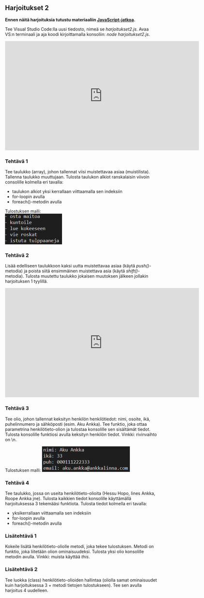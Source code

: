 ## Harjoitukset 2

**Ennen näitä harjoituksia tutustu materiaaliin [JavaScript-jatkoa](../js/jatkoa.html).**

Tee Visual Studio Code:lla uusi tiedosto, nimeä se *harjoitukset2.js*. Avaa VS:n terminaali ja aja koodi kirjoittamalla konsoliin: *node harjoitukset2.js*.

<iframe width="640" height="360" src="https://web.microsoftstream.com/embed/video/1a56fd4c-5818-4711-8e75-9338ed151660?autoplay=false&amp;showinfo=true" allowfullscreen style="border:none;"></iframe>

### Tehtävä 1

Tee taulukko (array), johon tallennat viisi muistettavaa asiaa (muistilista). Tallenna taulukko muuttujaan. Tulosta taulukon alkiot ranskalaisin viivoin consolille kolmella eri tavalla:

- taulukon alkiot yksi kerrallaan viittaamalla sen indeksiin
- for-loopin avulla
- foreach()-metodin avulla

Tulostuksen malli: </br>
![listamalli](./img/muistilista.PNG)

### Tehtävä 2

Lisää edelliseen taulukkoon kaksi uutta muistettavaa asiaa (käytä *push()*-metodia) ja poista siitä ensimmäinen muistettava asia (käytä *shift()*-metodia). Tulosta muutettu taulukko jokaisen muutoksen jälkeen jollakin harjoituksen 1 tyylillä.

<iframe width="640" height="360" src="https://web.microsoftstream.com/embed/video/61f62497-22ba-4333-acf9-164beac7b264?autoplay=false&amp;showinfo=true" allowfullscreen style="border:none;"></iframe>

### Tehtävä 3

Tee olio, johon tallennat keksityn henkilön henkilötiedot: nimi, osoite, ikä, puhelinnumero ja sähköposti (esim. Aku Ankka). Tee funktio, joka ottaa parametrina henkilötieto-olion ja tulostaa konsolille sen sisältämät tiedot. Tulosta konsolille funktiosi avulla keksityn henkilön tiedot. Vinkki: rivinvaihto on \n.

Tulostuksen malli:
![oliomalli](./img/oliotulostus.PNG)

### Tehtävä 4

Tee taulukko, jossa on useita henkilötieto-olioita (Hessu Hopo, Iines Ankka, Roope Ankka jne). Tulosta kaikkien tiedot konsolille käyttämällä harjoituksessa 3 tekemääsi funktiota. Tulosta tiedot kolmella eri tavalla:

- yksikerrallaan viittaamalla sen indeksiin
- for-loopin avulla
- foreach()-metodin avulla

### Lisätehtävä 1

Kokeile lisätä henkilötieto-oliolle metodi, joka tekee tulostuksen. Metodi on funktio, joka liitetään olion ominaisuudeksi. Tulosta yksi olio konsolille metodin avulla. Vinkki: muista käyttää *this*.

### Lisätehtävä 2

Tee luokka (class) henkilötieto-olioiden hallintaa (oliolla samat ominaisuudet kuin harjoituksessa 3 + metodi tietojen tulostukseen). Tee sen avulla harjoitus 4 uudelleen.